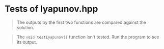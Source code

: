 # Tests of lyapunov.hpp

> The outputs by the first two functions are compared against the solution.

> The `void testLyapunov()` function isn't tested. Run the program to see its output.